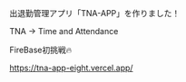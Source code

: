 出退勤管理アプリ「TNA-APP」を作りました！

TNA → Time and Attendance

FireBase初挑戦🔥

https://tna-app-eight.vercel.app/
